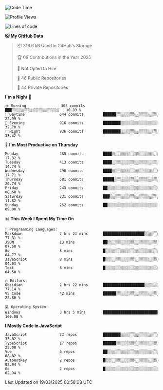 <!--START_SECTION:waka-->
![Code Time](http://img.shields.io/badge/Code%20Time-932%20hrs%2040%20mins-blue)

![Profile Views](http://img.shields.io/badge/Profile%20Views-13-blue)

![Lines of code](https://img.shields.io/badge/From%20Hello%20World%20I%27ve%20Written-1.1%20million%20lines%20of%20code-blue)

**🐱 My GitHub Data** 

> 📦 316.6 kB Used in GitHub's Storage 
 > 
> 🏆 68 Contributions in the Year 2025
 > 
> 🚫 Not Opted to Hire
 > 
> 📜 46 Public Repositories 
 > 
> 🔑 44 Private Repositories 
 > 
**I'm a Night 🦉** 

```text
🌞 Morning                305 commits         ███░░░░░░░░░░░░░░░░░░░░░░   10.89 % 
🌆 Daytime                644 commits         ██████░░░░░░░░░░░░░░░░░░░   22.99 % 
🌃 Evening                916 commits         ████████░░░░░░░░░░░░░░░░░   32.70 % 
🌙 Night                  936 commits         ████████░░░░░░░░░░░░░░░░░   33.42 % 
```
📅 **I'm Most Productive on Thursday** 

```text
Monday                   485 commits         ████░░░░░░░░░░░░░░░░░░░░░   17.32 % 
Tuesday                  413 commits         ████░░░░░░░░░░░░░░░░░░░░░   14.74 % 
Wednesday                496 commits         ████░░░░░░░░░░░░░░░░░░░░░   17.71 % 
Thursday                 581 commits         █████░░░░░░░░░░░░░░░░░░░░   20.74 % 
Friday                   243 commits         ██░░░░░░░░░░░░░░░░░░░░░░░   08.68 % 
Saturday                 331 commits         ███░░░░░░░░░░░░░░░░░░░░░░   11.82 % 
Sunday                   252 commits         ██░░░░░░░░░░░░░░░░░░░░░░░   09.00 % 
```


📊 **This Week I Spent My Time On** 

```text
💬 Programming Languages: 
Markdown                 2 hrs 23 mins       ███████████████████░░░░░░   77.31 % 
JSON                     13 mins             ██░░░░░░░░░░░░░░░░░░░░░░░   07.50 % 
Go                       8 mins              █░░░░░░░░░░░░░░░░░░░░░░░░   04.77 % 
JavaScript               8 mins              █░░░░░░░░░░░░░░░░░░░░░░░░   04.63 % 
Text                     8 mins              █░░░░░░░░░░░░░░░░░░░░░░░░   04.50 % 

🔥 Editors: 
Obsidian                 2 hrs 22 mins       ███████████████████░░░░░░   77.14 % 
VS Code                  42 mins             ██████░░░░░░░░░░░░░░░░░░░   22.86 % 

💻 Operating System: 
Windows                  3 hrs 5 mins        █████████████████████████   100.00 % 
```

**I Mostly Code in JavaScript** 

```text
JavaScript               23 repos            ████████░░░░░░░░░░░░░░░░░   33.82 % 
TypeScript               17 repos            ██████░░░░░░░░░░░░░░░░░░░   25.00 % 
Vue                      6 repos             ██░░░░░░░░░░░░░░░░░░░░░░░   08.82 % 
AutoHotkey               2 repos             █░░░░░░░░░░░░░░░░░░░░░░░░   02.94 % 
Go                       2 repos             █░░░░░░░░░░░░░░░░░░░░░░░░   02.94 % 
```




 Last Updated on 19/03/2025 00:58:03 UTC
<!--END_SECTION:waka-->

